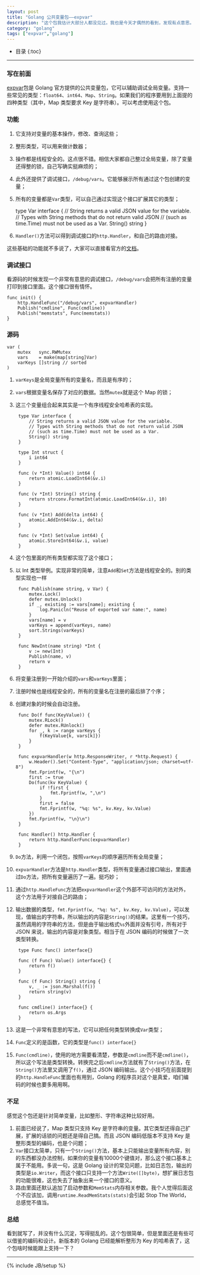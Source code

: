```yaml
---
layout: post
title: "Golang 公共变量包——expvar"
description: "这个包我估计大部分人都没见过。我也是今天才偶然的看到，发现有点意思。"
category: "golang"
tags: ["expvar","golang"]
---
```


* 目录
{:toc}

---

### 写在前面

[expvar](https://golang.org/pkg/expvar/)包是 Golang 官方提供的公共变量包，它可以辅助调试全局变量。支持一些常见的类型：`float64`、`int64`、`Map`、`String`。如果我们的程序要用到上面提的四种类型（其中，Map 类型要求 Key 是字符串）。可以考虑使用这个包。

### 功能

1. 它支持对变量的基本操作，修改、查询这些；
2. 整形类型，可以用来做计数器；
3. 操作都是线程安全的。这点很不错。相信大家都自己整过全局变量，除了变量还得整的锁，自己写确实挺麻烦的；
4. 此外还提供了调试接口，`/debug/vars`。它能够展示所有通过这个包创建的变量；
5. 所有的变量都是`Var`类型，可以自己通过实现这个接口扩展其它的类型；

	type Var interface {
		// String returns a valid JSON value for the variable.
		// Types with String methods that do not return valid JSON
		// (such as time.Time) must not be used as a Var.
		String() string
	}
	
6. `Handler()`方法可以得到调试接口的`http.Handler`，和自己的路由对接。

这些基础的功能就不多说了，大家可以直接看官方的[文档](https://golang.org/pkg/expvar/)。

### 调试接口

看源码的时候发现一个非常有意思的调试接口，`/debug/vars`会把所有注册的变量打印到接口里面。这个接口很有情怀。

	func init() {
		http.HandleFunc("/debug/vars", expvarHandler)
		Publish("cmdline", Func(cmdline))
		Publish("memstats", Func(memstats))
	}
	
### 源码

	var (
		mutex   sync.RWMutex
		vars    = make(map[string]Var)
		varKeys []string // sorted
	)
	
1. `varKeys`是全局变量所有的变量名，而且是有序的；
2. `vars`根据变量名保存了对应的数据。当然`mutex`就是这个 Map 的锁；
3. 这三个变量组合起来其实是一个有序线程安全哈希表的实现。

		type Var interface {
			// String returns a valid JSON value for the variable.
			// Types with String methods that do not return valid JSON
			// (such as time.Time) must not be used as a Var.
			String() string
		}
		
		type Int struct {
			i int64
		}

		func (v *Int) Value() int64 {
			return atomic.LoadInt64(&v.i)
		}

		func (v *Int) String() string {
			return strconv.FormatInt(atomic.LoadInt64(&v.i), 10)
		}

		func (v *Int) Add(delta int64) {
			atomic.AddInt64(&v.i, delta)
		}

		func (v *Int) Set(value int64) {
			atomic.StoreInt64(&v.i, value)
		}
  

1. 这个包里面的所有类型都实现了这个接口；
2. 以 Int 类型举例。实现非常的简单，注意`Add`和`Set`方法是线程安全的。别的类型实现也一样

		func Publish(name string, v Var) {
			mutex.Lock()
			defer mutex.Unlock()
			if _, existing := vars[name]; existing {
				log.Panicln("Reuse of exported var name:", name)
			}
			vars[name] = v
			varKeys = append(varKeys, name)
			sort.Strings(varKeys)
		}
		
		func NewInt(name string) *Int {
			v := new(Int)
			Publish(name, v)
			return v
		}
  
1. 将变量注册到一开始介绍的`vars`和`varKeys`里面；
2. 注册时候也是线程安全的，所有的变量名在注册的最后排了个序；
3. 创建对象的时候会自动注册。

		func Do(f func(KeyValue)) {
			mutex.RLock()
			defer mutex.RUnlock()
			for _, k := range varKeys {
				f(KeyValue{k, vars[k]})
			}
		}

		func expvarHandler(w http.ResponseWriter, r *http.Request) {
			w.Header().Set("Content-Type", "application/json; charset=utf-8")
			fmt.Fprintf(w, "{\n")
			first := true
			Do(func(kv KeyValue) {
				if !first {
					fmt.Fprintf(w, ",\n")
				}
				first = false
				fmt.Fprintf(w, "%q: %s", kv.Key, kv.Value)
			})
			fmt.Fprintf(w, "\n}\n")
		}

		func Handler() http.Handler {
			return http.HandlerFunc(expvarHandler)
		}
	
1. `Do`方法，利用一个闭包，按照`varKeys`的顺序遍历所有全局变量；
2. `expvarHandler`方法是`http.Handler`类型，将所有变量通过接口输出，里面通过`Do`方法，把所有变量遍历了一遍。挺巧妙；
3. 通过`http.HandleFunc`方法把`expvarHandler`这个外部不可访问的方法对外，这个方法用于对接自己的路由；
4. 输出数据的类型，`fmt.Fprintf(w, "%q: %s", kv.Key, kv.Value)`，可以发现，值输出的字符串，所以输出的内容是`String()`的结果。这里有一个技巧，虽然调用的字符串的方法，但是由于输出格式`%s`外面并没有引号，所有对于 JSON 来说，输出的内容是对象类型。相当于在 JSON 编码的时候做了一次类型转换。

		type Func func() interface{}

		func (f Func) Value() interface{} {
			return f()
		}

		func (f Func) String() string {
			v, _ := json.Marshal(f())
			return string(v)
		}
		
		func cmdline() interface{} {
			return os.Args
		}
	
1. 这是一个非常有意思的写法，它可以把任何类型转换成`Var`类型；
2. `Func`定义的是函数，它的类型是`func() interface{}`
3. `Func(cmdline)`，使用的地方需要看清楚，参数是`cmdline`而不是`cmdline()`，所以这个写法是类型转换。转换完之后`cmdline`方法就有了`String()`方法，在`String()`方法里又调用了`f()`，通过 JSON 编码输出。这个小技巧在前面提到的`http.HandleFunc`里面也有用到，Golang 的程序员对这个是真爱，咱们编码的时候也要多用用啊。

### 不足

感觉这个包还是针对简单变量，比如整形、字符串这种比较好用。

1. 前面已经说了，Map 类型只支持 Key 是字符串的变量。其它类型还得自己扩展，扩展的话锁的问题还是得自己搞。而且 JSON 编码低版本不支持 Key 是整形类型的编码，也是个问题；
2. `Var`接口太简单，只有一个`String()`方法，基本上只能输出变量所有内容，别的东西都没办法控制，如果你的变量有10000个键值对，那么这个接口基本上属于不能用。多说一句，这是 Golang 设计的常见问题，比如日志包，输出的类型是`io.Writer`，而这个接口只支持一个方法`Write([]byte)`，想扩展日志包的功能很难，这也失去了抽象出来一个接口的意义。
3. 路由里面还默认追加了启动参数和`MemStats`内存相关参数。我个人觉得后面这个不应该加，调用`runtime.ReadMemStats(stats)`会引起 Stop The World，总感觉不值当。


### 总结

看到就写了，并没有什么沉淀，写得挺乱的。这个包很简单，但是里面还是有些可以借鉴的编码和设计。新版本的 Golang 已经能解析整形为 Key 的哈希表了，这个包啥时候能跟上支持一下？


---

{% include JB/setup %}